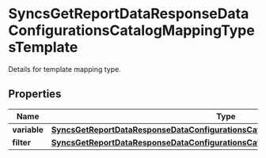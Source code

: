 

# SyncsGetReportDataResponseDataConfigurationsCatalogMappingTypesTemplate

Details for template mapping type.

## Properties

| Name | Type | Description | Notes |
|------------ | ------------- | ------------- | -------------|
|**variable** | [**SyncsGetReportDataResponseDataConfigurationsCatalogMappingTypesTemplateVariable**](SyncsGetReportDataResponseDataConfigurationsCatalogMappingTypesTemplateVariable.md) |  |  [optional] |
|**filter** | [**SyncsGetReportDataResponseDataConfigurationsCatalogMappingTypesTemplateFilter**](SyncsGetReportDataResponseDataConfigurationsCatalogMappingTypesTemplateFilter.md) |  |  [optional] |



